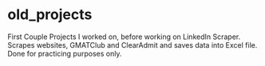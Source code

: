 # old_projects
First Couple Projects I worked on, before working on LinkedIn Scraper.
Scrapes websites, GMATClub and ClearAdmit and saves data into Excel file.
Done for practicing purposes only.
